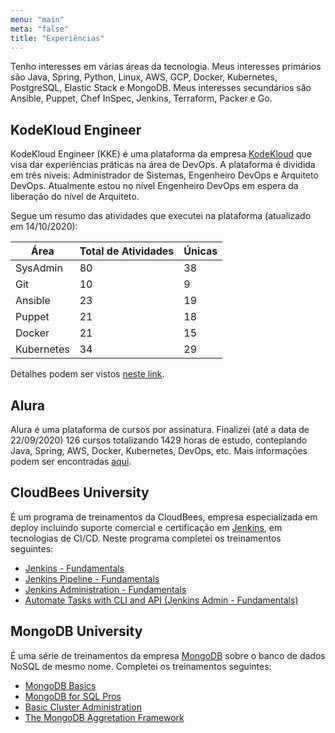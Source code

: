 ```yaml
---
menu: "main"
meta: "false"
title: "Experiências"
---
```


Tenho interesses em várias áreas da tecnologia. Meus interesses primários são Java, Spring, Python, Linux, AWS, GCP, Docker, Kubernetes, PostgreSQL, Elastic Stack e MongoDB. Meus interesses secundários são Ansible, Puppet, Chef InSpec, Jenkins, Terraform, Packer e Go.

## KodeKloud Engineer

KodeKloud Engineer (KKE) é uma plataforma da empresa [KodeKloud](https://kodekloud.com/) que visa dar experiências práticas na área de DevOps. A plataforma é dividida em três níveis: Administrador de Sistemas, Engenheiro DevOps e Arquiteto DevOps. Atualmente estou no nível Engenheiro DevOps em espera da liberação do nível de Arquiteto.

Segue um resumo das atividades que executei na plataforma (atualizado em 14/10/2020):

| Área | Total de Atividades | Únicas |
|------|---------------------|--------|
| SysAdmin | 80 | 38 |
| Git | 10 | 9 |
| Ansible | 23 | 19 |
| Puppet | 21 | 18 |
| Docker | 21 | 15 |
| Kubernetes | 34 | 29 |

Detalhes podem ser vistos [neste link](https://www.kodekloud-engineer.com/#!/user_profile?uid=32343921).

## Alura

Alura é uma plataforma de cursos por assinatura. Finalizei (até a data de 22/09/2020) 126 cursos totalizando 1429 horas de estudo, conteplando Java, Spring, AWS, Docker, Kubernetes, DevOps, etc. Mais informações podem ser encontradas [aqui](https://cursos.alura.com.br/user/francilioaraujo).

## CloudBees University

É um programa de treinamentos da CloudBees, empresa especializada em deploy incluindo suporte comercial e certificação em [Jenkins](https://www.jenkins.io/), em tecnologias de CI/CD. Neste programa completei os treinamentos seguintes:

- [Jenkins - Fundamentals](https://verify.skilljar.com/c/h5pqnebff4vp)
- [Jenkins Pipeline - Fundamentals](https://verify.skilljar.com/c/4kkxvi24db27)
- [Jenkins Administration - Fundamentals](http://verify.skilljar.com/c/ds3vzfrxrysh)
- [Automate Tasks with CLI and API (Jenkins Admin - Fundamentals)](http://verify.skilljar.com/c/aq929pmotxin)

## MongoDB University

É uma série de treinamentos da empresa [MongoDB](https://www.mongodb.com/) sobre o banco de dados NoSQL de mesmo nome. Completei os treinamentos seguintes:

- [MongoDB Basics](http://university.mongodb.com/course_completion/d21f9036-1e4d-482e-a070-a51cf9a13a2c)
- [MongoDB for SQL Pros](http://university.mongodb.com/course_completion/321c2995-38aa-4b43-99ef-d1790356333d)
- [Basic Cluster Administration](http://university.mongodb.com/course_completion/235f74fa-f97e-48d3-88ac-0d02892bdf31)
- [The MongoDB Aggretation Framework](http://university.mongodb.com/course_completion/62643230-4edf-4a22-b862-267190127d19)

